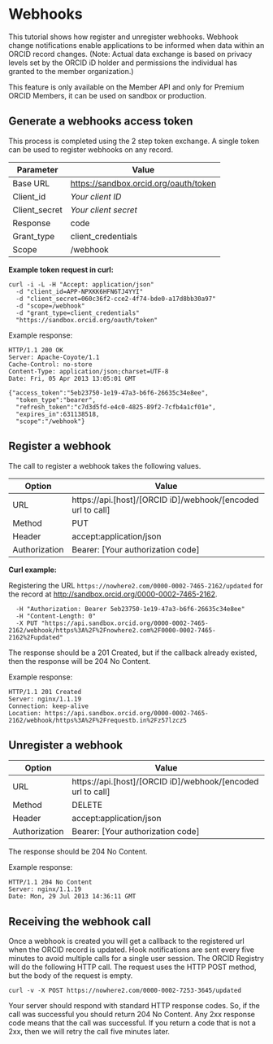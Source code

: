 # Webhooks

This tutorial shows how register and unregister webhooks. Webhook change notifications enable applications to be informed when data within an ORCID record changes. (Note: Actual data exchange is based on privacy levels set by the ORCID iD holder and permissions the individual has granted to the member organization.)

This feature is only available on the Member API and only for Premium ORCID Members, it can be used on sandbox or production.

## Generate a webhooks access token

This process is completed using the 2 step token exchange. A single token can be used to register webhooks on any record.

| Parameter | Value        |
|--------------------|--------------------------|
| Base URL 				| https://sandbox.orcid.org/oauth/token|
| Client\_id 		| *Your client ID* |
| Client\_secret	| *Your client secret* |
| Response       | code |
| Grant\_type		| client\_credentials |
| Scope				| /webhook |

**Example token request in curl:**

```
curl -i -L -H "Accept: application/json"
  -d "client_id=APP-NPXKK6HFN6TJ4YYI"
  -d "client_secret=060c36f2-cce2-4f74-bde0-a17d8bb30a97" 
  -d "scope=/webhook"
  -d "grant_type=client_credentials"
  "https://sandbox.orcid.org/oauth/token"
  ```
  
Example response:

``` 
HTTP/1.1 200 OK
Server: Apache-Coyote/1.1
Cache-Control: no-store
Content-Type: application/json;charset=UTF-8
Date: Fri, 05 Apr 2013 13:05:01 GMT

{"access_token":"5eb23750-1e19-47a3-b6f6-26635c34e8ee",
  "token_type":"bearer",
  "refresh_token":"c7d3d5fd-e4c0-4825-89f2-7cfb4a1cf01e",
  "expires_in":631138518,
  "scope":"/webhook"}
  ```

## Register a webhook

The call to register a webhook takes the following values.

| Option| Value        |
|--------------------|--------------------------|
| URL 				| https://api.[host]/[ORCID iD]/webhook/[encoded url to call] |
| Method    | PUT |
| Header    | accept:application/json |
| Authorization      | Bearer: [Your authorization code] |

**Curl example:** 

Registering the URL `https://nowhere2.com/0000-0002-7465-2162/updated` for the record at http://sandbox.orcid.org/0000-0002-7465-2162.

```curl -v -H "Accept: application/json" 
  -H "Authorization: Bearer 5eb23750-1e19-47a3-b6f6-26635c34e8ee" 
  -H "Content-Length: 0" 
  -X PUT "https://api.sandbox.orcid.org/0000-0002-7465-2162/webhook/https%3A%2F%2Fnowhere2.com%2F0000-0002-7465-2162%2Fupdated"
  ```

The response should be a 201 Created, but if the callback already existed, then the response will be 204 No Content.

Example response:

```
HTTP/1.1 201 Created
Server: nginx/1.1.19
Connection: keep-alive
Location: https://api.sandbox.orcid.org/0000-0002-7465-2162/webhook/https%3A%2F%2Frequestb.in%2Fz57lzcz5
  ```
  
## Unregister a webhook

| Option| Value        |
|--------------------|--------------------------|
| URL 				| https://api.[host]/[ORCID iD]/webhook/[encoded url to call] |
| Method    | DELETE |
| Header    | accept:application/json |
| Authorization      | Bearer: [Your authorization code] |
  
The response should be 204 No Content.

Example response:

```
HTTP/1.1 204 No Content
Server: nginx/1.1.19
Date: Mon, 29 Jul 2013 14:36:11 GMT
```

## Receiving the webhook call

Once a webhook is created you will get a callback to the registered url when the ORCID record is updated. Hook notifications are sent every five minutes to avoid multiple calls for a single user session. The ORCID Registry will do the following HTTP call. The request uses the HTTP POST method, but the body of the request is empty.

```
curl -v -X POST https://nowhere2.com/0000-0002-7253-3645/updated
```

Your server should respond with standard HTTP response codes. So, if the call was successful you should return 204 No Content. Any 2xx response code means that the call was successful. If you return a code that is not a 2xx, then we will retry the call five minutes later.
